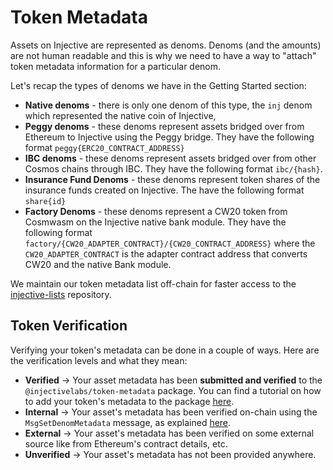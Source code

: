 # Token Metadata

Assets on Injective are represented as denoms. Denoms (and the amounts) are not human readable and this is why we need to have a way to "attach" token metadata information for a particular denom.

Let's recap the types of denoms we have in the Getting Started section:

* **Native denoms** - there is only one denom of this type, the `inj` denom which represented the native coin of Injective,
* **Peggy denoms** - these denoms represent assets bridged over from Ethereum to Injective using the Peggy bridge. They have the following format `peggy{ERC20_CONTRACT_ADDRESS}`
* **IBC denoms** - these denoms represent assets bridged over from other Cosmos chains through IBC. They have the following format `ibc/{hash}`.
* **Insurance Fund Denoms** - these denoms represent token shares of the insurance funds created on Injective. The have the following format `share{id}`
* **Factory Denoms** - these denoms represent a CW20 token from Cosmwasm on the Injective native bank module. They have the following format `factory/{CW20_ADAPTER_CONTRACT}/{CW20_CONTRACT_ADDRESS}` where the `CW20_ADAPTER_CONTRACT` is the adapter contract address that converts CW20 and the native Bank module.

We maintain our token metadata list off-chain for faster access to the[ injective-lists](https://github.com/InjectiveLabs/injective-lists/tree/master/tokens) repository.

## Token Verification

Verifying your token's metadata can be done in a couple of ways. Here are the verification levels and what they mean:

* **Verified** -> Your asset metadata has been **submitted and verified** to the `@injectivelabs/token-metadata` package. You can find a tutorial on how to add your token's metadata to the package [here](https://github.com/InjectiveLabs/injective-lists/blob/master/CONTRIBUTING.md).
* **Internal** -> Your asset's metadata has been verified on-chain using the `MsgSetDenomMetadata` message, as explained [here](../../developers-native/examples/token-factory.md#msgsetdenommetadata).
* **External** -> Your asset's metadata has been verified on some external source like from Ethereum's contract details, etc.
* **Unverified** -> Your asset's metadata has not been provided anywhere.
